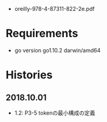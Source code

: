  
 - oreilly-978-4-87311-822-2e.pdf

# Requirements
  
 - go version go1.10.2 darwin/amd64

# Histories

## 2018.10.01

 - 1.2: P3-5 tokenの最小構成の定義
 